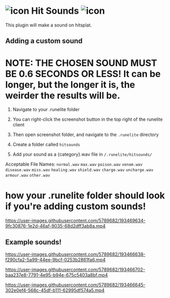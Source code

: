 # ![icon](https://user-images.githubusercontent.com/5789682/193467495-4ce7e066-31d6-4caf-a50f-bdc18c935d67.png) Hit Sounds ![icon](https://user-images.githubusercontent.com/5789682/193467495-4ce7e066-31d6-4caf-a50f-bdc18c935d67.png)

This plugin will make a sound on hitsplat.

## Adding a custom sound
# NOTE: THE CHOSEN SOUND MUST BE 0.6 SECONDS OR LESS! It can be longer, but the longer it is, the weirder the results will be.
1. Navigate to your .runelite folder

2. You can right-click the screenshot button in the top right of the runelite client

3. Then open screenshot folder, and navigate to the `.runelite` directory

4. Create a folder called `hitsounds`

5. Add your sound as a {category}.wav file in `/.runelite/hitsounds/`

Acceptable File Names:
`normal.wav`
`max.wav`
`poison.wav`
`venom.wav`
`disease.wav`
`miss.wav`
`healing.wav`
`shield.wav`
`charge.wav`
`uncharge.wav`
`armour.wav`
`other.wav`

# how your .runelite folder should look if you're adding custom sounds!
https://user-images.githubusercontent.com/5789682/193469634-9fc30876-1e2d-46af-9035-68d2dff3ab8a.mp4

## Example sounds!
https://user-images.githubusercontent.com/5789682/193466638-f290cfa2-5a99-44ee-9bcf-0253b2861fa6.mp4

https://user-images.githubusercontent.com/5789682/193466702-baa237e8-7791-4e95-b94e-675c5403a8bf.mp4

https://user-images.githubusercontent.com/5789682/193466645-302e0ef4-568c-45df-b111-62995df574a5.mp4


